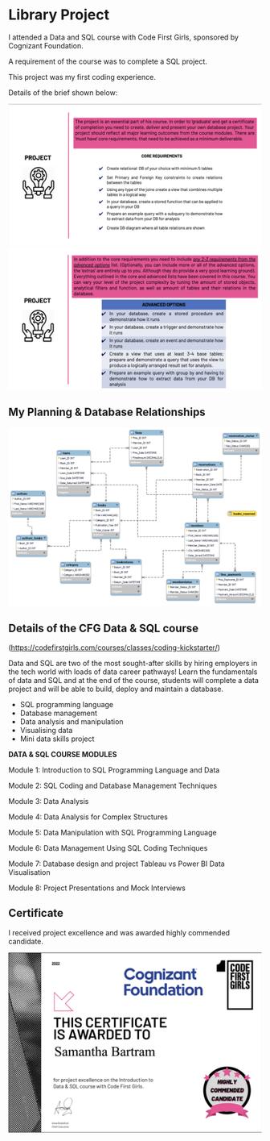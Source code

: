 # Library Project

I attended a Data and SQL course with Code First Girls, sponsored by Cognizant Foundation. 

A requirement of the course was to complete a SQL project. 

This project was my first coding experience.

Details of the brief shown below:

![project brief](./Planning/Brief/brief%20page%201.png)
![project brief](./Planning/Brief/brief%20page%202.png)

## My Planning & Database Relationships

![DB diagram](./Planning/Bartram%20Library%20ER%20Diagram.png)

## Details of the CFG Data & SQL course

(https://codefirstgirls.com/courses/classes/coding-kickstarter/)

Data and SQL are two of the most sought-after skills by hiring employers in the tech world with loads of data career pathways! Learn the fundamentals of data and SQL and at the end of the course, students will complete a data project and will be able to build, deploy and maintain a database.

- SQL programming language
- Database management
- Data analysis and manipulation
- Visualising data
- Mini data skills project

<strong>DATA & SQL COURSE MODULES</strong>

Module 1: Introduction to SQL Programming Language and Data

Module 2: SQL Coding and Database Management Techniques

Module 3: Data Analysis

Module 4: Data Analysis for Complex Structures

Module 5: Data Manipulation with SQL Programming Language

Module 6: Data Management Using SQL Coding Techniques

Module 7: Database design and project Tableau vs Power BI Data Visualisation

Module 8: Project Presentations and Mock Interviews


## Certificate

I received project excellence and was awarded highly commended candidate.

![certificate](./Planning/Bartram%20CFG%20certificate%20SQL.png)